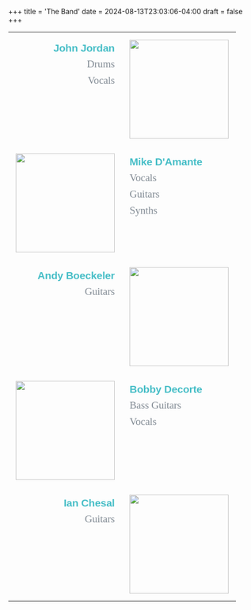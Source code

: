 +++
title = 'The Band'
date = 2024-08-13T23:03:06-04:00
draft = false
+++
<!-- markdownlint-disable MD025 MD033 MD045 -->
<style>
.band-content {
  font-family: "Lora", serif;
  font-size: 21px;
  line-height: 33px;
  letter-spacing: -0.2px;
  color: #848d96;
}

.band-content b {
  font-family: "Montserrat", sans-serif;
  font-weight: 600;
  color: #47bec7;
}

table, th, td {
  border: 0px solid black;
  border-collapse: collapse;
  font-family: "Lora", serif;
}
table.center {
  margin-left: auto;
  margin-right: auto;
}
td {
  vertical-align: top;
  padding: 15px;
  font-size: 21px;
  line-height: 33px;
  letter-spacing: -0.2px;
  color: #848d96;
}
td.left {
  text-align: left;
}
td.right {
  text-align: right;
}
</style>

<div class="band-content">
<table class="center">
  <tr>
    <td class="right">
      <b>John Jordan</b><br />Drums<br />Vocals
    </td>
    <td>
      <img src="/images/headshots/john-001.jpg" width=200 />
    </td>
  </tr>
  <tr>
    <td>
      <img src="/images/headshots/mike-001.jpg" width=200 />
    </td>
    <td class="left">
      <b>Mike D'Amante</b><br />Vocals<br />Guitars<br />Synths
    </td>
  </tr>
  <tr>
    <td class="right">
      <b>Andy Boeckeler</b><br />Guitars
    </td>
    <td>
      <img src="/images/headshots/andy-001.jpg" width=200 />
    </td>
  </tr>
  <tr>
    <td>
      <img src="/images/headshots/bobby-002.jpg" width=200 />
    </td>
    <td class="left">
      <b>Bobby Decorte</b><br />Bass Guitars<br />Vocals
    </td>
  </tr>
  <tr>
    <td class="right">
      <b>Ian Chesal</b><br />Guitars
    </td>
    <td>
      <img src="/images/headshots/ian-001.jpg" width=200 />
    </td>
  </tr>
</table>
</div>
